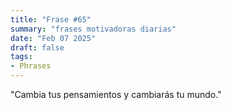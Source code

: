 ```yaml
---
title: "Frase #65"
summary: "frases motivadoras diarias"
date: "Feb 07 2025"
draft: false
tags:
- Phrases
---
```


"Cambia tus pensamientos y cambiarás tu mundo."
